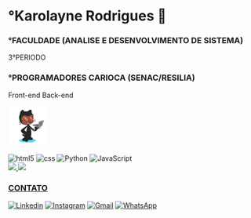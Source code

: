
# °Karolayne Rodrigues  🖖
### °FACULDADE (ANALISE E DESENVOLVIMENTO DE SISTEMA)
3°PERIODO

### °PROGRAMADORES CARIOCA (SENAC/RESILIA)
Front-end Back-end

<img align="center" alt="avatar" height="80" width="80" src="avatar.png">

<div style="display-block"><br/>
    <img align="center" alt="html5" src="https://img.shields.io/badge/HTML-239120?style=for-the-badge&logo=html5&logoColor=white"/>
     <img align="center" alt="css" src="https://img.shields.io/badge/CSS3-1572B6?style=for-the-badge&logo=css3&logoColor=white"/>
    <img align="center" alt="Python" src="https://img.shields.io/badge/Python-14354C?style=for-the-badge&logo=python&logoColor=white"/>
    <img align="center" alt="JavaScript" src="https://img.shields.io/badge/JavaScript-323330?style=for-the-badge&logo=javascript&logoColor=F7DF1E"/>

</div>
<div>
<a href="https://github.com/Karollayneer">
<img height="180em" src="https://github-readme-stats.vercel.app/api/top-langs/?username=Karollayneer&layout=compact&langs_count=7&theme=transparent"/>
<img height="180em" src="https://github-readme-stats.vercel.app/api?username=Karollayneer&show_icons=true&theme=transparent&include_all_commits=true&count_private=true"/>
</div>

 ### CONTATO 
    
[![Linkedin](https://img.shields.io/badge/LinkedIn-0077B5?style=for-the-badge&logo=linkedin&logoColor=white)](https://www.linkedin.com/in/karolayne-rodrigues-794164245/)
[![Instagram](	https://img.shields.io/badge/Instagram-E4405F?style=for-the-badge&logo=instagram&logoColor=white)](https://www.instagram.com/karollayneer/)
[![Gmail](https://img.shields.io/badge/Gmail-D14836?style=for-the-badge&logo=gmail&logoColor=white)](https://Karollayneerod@gmail.com)
[![WhatsApp](https://img.shields.io/badge/WhatsApp-25D366?style=for-the-badge&logo=whatsapp&logoColor=white)](http://wa.me/5521968828746)

